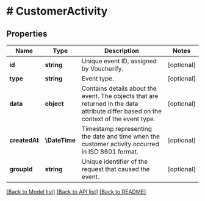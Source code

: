 # # CustomerActivity

## Properties

Name | Type | Description | Notes
------------ | ------------- | ------------- | -------------
**id** | **string** | Unique event ID, assigned by Voucherify. | [optional]
**type** | **string** | Event type. | [optional]
**data** | **object** | Contains details about the event. The objects that are returned in the data attribute differ based on the context of the event type. | [optional]
**createdAt** | **\DateTime** | Timestamp representing the date and time when the customer activity occurred in ISO 8601 format. | [optional]
**groupId** | **string** | Unique identifier of the request that caused the event. | [optional]

[[Back to Model list]](../../README.md#models) [[Back to API list]](../../README.md#endpoints) [[Back to README]](../../README.md)
